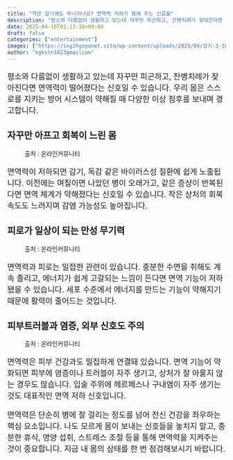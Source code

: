 ```yaml
---
title: "작은 감기에도 무너지나요? 면역력 저하가 몸에 주는 신호들"
description: "평소와 다름없이 생활하고 있는데 자꾸만 피곤하고, 잔병치레가 잦아진다면 면역력이 떨어졌다는 신호일 수 있습니다. 우리 몸은 스스로를 지키는 방어 시스템이 약해질 때 다양한 이상 징후를 보내며 경고합니다."
date: 2025-04-16T01:13:18+09:00
draft: false
categories: ["entertainment"]
images: ["https://ingihgoyonet.site/wp-content/uploads/2025/04/감기-3-1024x685.jpg", "https://ingihgoyonet.site/wp-content/uploads/2025/04/피로-3-1024x616.jpg", "https://ingihgoyonet.site/wp-content/uploads/2025/04/여드름-2-682x1024.jpg"]
author: "kgkstn1423gmailcom"
---
```


<p style="font-size:18px">평소와 다름없이 생활하고 있는데 자꾸만 피곤하고, 잔병치레가 잦아진다면 면역력이 떨어졌다는 신호일 수 있습니다. 우리 몸은 스스로를 지키는 방어 시스템이 약해질 때 다양한 이상 징후를 보내며 경고합니다.</p> <h2 >자꾸만 아프고 회복이 느린 몸</h2> <figure ><img src="https://ingihgoyonet.site/wp-content/uploads/2025/04/감기-3-1024x685.jpg" alt="" style="aspect-ratio:16/9;object-fit:cover"/><figcaption >출처 : 온라인커뮤니티</figcaption></figure> <p style="font-size:18px">면역력이 저하되면 감기, 독감 같은 바이러스성 질환에 쉽게 노출됩니다. 이전에는 며칠이면 나았던 병이 오래가고, 같은 증상이 반복된다면 면역 체계가 약해졌다는 신호일 수 있습니다. 작은 상처의 회복 속도도 느려지며 감염 가능성도 높아집니다.</p> <h2 >피로가 일상이 되는 만성 무기력</h2> <figure ><img src="https://ingihgoyonet.site/wp-content/uploads/2025/04/피로-3-1024x616.jpg" alt="" style="aspect-ratio:16/9;object-fit:cover"/><figcaption >출처 : 온라인커뮤니티</figcaption></figure> <p style="font-size:18px">면역력과 피로는 밀접한 관련이 있습니다. 충분한 수면을 취해도 계속 졸리고, 에너지가 쉽게 고갈되는 느낌이 든다면 면역 기능이 저하됐을 수 있습니다. 세포 수준에서 에너지를 만드는 기능이 약해지기 때문에 활력이 줄어드는 것입니다.</p> <h2 >피부트러블과 염증, 외부 신호도 주의</h2> <figure ><img src="https://ingihgoyonet.site/wp-content/uploads/2025/04/여드름-2-682x1024.jpg" alt="" style="aspect-ratio:16/9;object-fit:cover"/><figcaption >출처 : 온라인커뮤니티</figcaption></figure> <p style="font-size:18px">면역력은 피부 건강과도 밀접하게 연결돼 있습니다. 면역 기능이 약화되면 피부에 염증이나 트러블이 자주 생기고, 상처가 잘 아물지 않는 경우도 많습니다. 입술 주위에 헤르페스나 구내염이 자주 생기는 것도 대표적인 면역 저하 신호입니다.</p> <p style="font-size:18px">면역력은 단순히 병에 잘 걸리는 정도를 넘어 전신 건강을 좌우하는 핵심 요소입니다. 나도 모르게 몸이 보내는 신호들을 놓치지 말고, 충분한 휴식, 영양 섭취, 스트레스 조절 등을 통해 면역력을 지켜주는 것이 중요합니다. 지금 내 몸의 상태를 한 번 점검해보시기 바랍니다.</p>